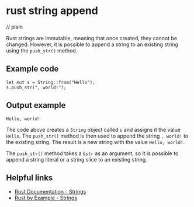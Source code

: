 # rust string append
// plain

Rust strings are immutable, meaning that once created, they cannot be changed. However, it is possible to append a string to an existing string using the `push_str()` method.

## Example code

```
let mut s = String::from("Hello");
s.push_str(", world!");
```

## Output example

```
Hello, world!
```

The code above creates a `String` object called `s` and assigns it the value `Hello`. The `push_str()` method is then used to append the string `, world!` to the existing string. The result is a new string with the value `Hello, world!`.

The `push_str()` method takes a `&str` as an argument, so it is possible to append a string literal or a string slice to an existing string.

## Helpful links

- [Rust Documentation - Strings](https://doc.rust-lang.org/std/string/struct.String.html)
- [Rust by Example - Strings](https://doc.rust-lang.org/rust-by-example/std/str.html)